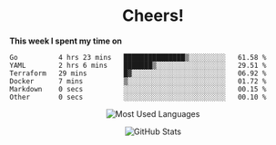 <h1 align="center">Cheers!</h1>

**This week I spent my time on**
<!--START_SECTION:waka-->

```text
Go          4 hrs 23 mins   ███████████████▒░░░░░░░░░   61.58 %
YAML        2 hrs 6 mins    ███████▒░░░░░░░░░░░░░░░░░   29.51 %
Terraform   29 mins         █▓░░░░░░░░░░░░░░░░░░░░░░░   06.92 %
Docker      7 mins          ▒░░░░░░░░░░░░░░░░░░░░░░░░   01.72 %
Markdown    0 secs          ░░░░░░░░░░░░░░░░░░░░░░░░░   00.15 %
Other       0 secs          ░░░░░░░░░░░░░░░░░░░░░░░░░   00.10 %
```

<!--END_SECTION:waka-->

<p align="center"><img src="https://github-readme-stats.vercel.app/api/top-langs/?username=thnkrn&layout=compact&hide=html&theme=tokyonight" alt="Most Used Languages" /></p>

<p align="center"><img src="https://github-readme-stats.vercel.app/api?username=thnkrn&show_icons=true&count_private=true&theme=tokyonight" alt="GitHub Stats" /></p>

<!-- <p align="center"><a href="https://wakatime.com"><img src="https://wakatime.com/share/@thnkrn/40092326-d1bd-471b-89da-9a7c63939402.png" /></p>
 -->
